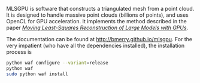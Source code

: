 MLSGPU is software that constructs a triangulated mesh from a point cloud. It is designed to handle massive point clouds (billions of points), and uses OpenCL for GPU acceleration. It implements the method described in the paper <cite>[Moving Least-Squares Reconstruction of Large Models with GPUs](https://ieeexplore.ieee.org/document/6589586/)</cite>.

The documentation can be found at http://bmerry.github.io/mlsgpu. For the very impatient (who have all the dependencies installed), the installation process is

```sh
python waf configure --variant=release
python waf
sudo python waf install
```
